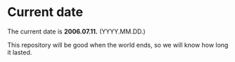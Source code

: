 # Current date

The current date is **2006.07.11.** (YYYY.MM.DD.)

This repository will be good when the world ends, so we will know how long it lasted.
